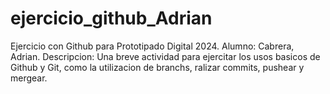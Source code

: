 # ejercicio_github_Adrian
Ejercicio con Github para Prototipado Digital 2024.
Alumno: Cabrera, Adrian.
Descripcion: Una breve actividad para ejercitar los usos basicos de Github y Git, como la utilizacion de branchs, ralizar commits, pushear y mergear.
